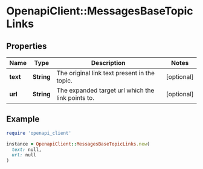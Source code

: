 # OpenapiClient::MessagesBaseTopicLinks

## Properties

| Name | Type | Description | Notes |
| ---- | ---- | ----------- | ----- |
| **text** | **String** | The original link text present in the topic.  | [optional] |
| **url** | **String** | The expanded target url which the link points to.  | [optional] |

## Example

```ruby
require 'openapi_client'

instance = OpenapiClient::MessagesBaseTopicLinks.new(
  text: null,
  url: null
)
```

